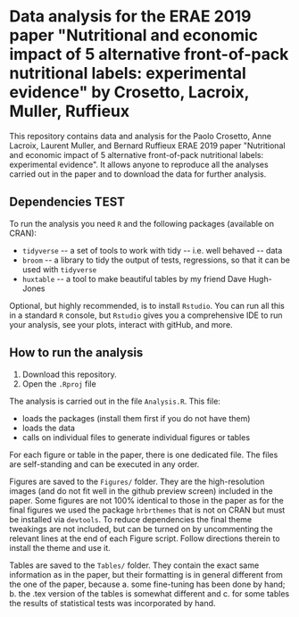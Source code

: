 # Data analysis for the ERAE 2019 paper "Nutritional and economic impact of 5 alternative front-of-pack nutritional labels: experimental evidence" by Crosetto, Lacroix, Muller, Ruffieux

This repository contains data and analysis for the Paolo Crosetto, Anne Lacroix, Laurent Muller, and Bernard Ruffieux ERAE 2019 paper "Nutritional and economic impact of 5 alternative front-of-pack nutritional labels: experimental evidence". It allows anyone to reproduce all the analyses carried out in the paper and to download the data for further analysis.

## Dependencies TEST

To run the analysis you need `R` and the following packages (available on CRAN):

- `tidyverse` -- a set of tools to work with tidy -- i.e. well behaved -- data
- `broom` -- a library to tidy the output of tests, regressions, so that it can be used with `tidyverse`
- `huxtable` -- a tool to make beautiful tables by my friend Dave Hugh-Jones

Optional, but highly recommended, is to install `Rstudio`. You can run all this in a standard `R` console, but `Rstudio` gives you a comprehensive IDE to run your analysis, see your plots, interact with gitHub, and more. 

## How to run the analysis

1. Download this repository. 
2. Open the `.Rproj` file 

The analysis is carried out in the file `Analysis.R`. This file:

- loads the packages (install them first if you do not have them)
- loads the data
- calls on individual files to generate individual figures or tables

For each figure or table in the paper, there is one dedicated file. The files are self-standing and can be executed in any order. 

Figures are saved to the `Figures/` folder. They are the high-resolution images (and do not fit well in the github preview screen) included in the paper. Some figures are not 100% identical to those in the paper as for the final figures we used the package `hrbrthemes` that is not on CRAN but must be installed via `devtools`. To reduce dependencies the final theme tweakings are not included, but can be turned on by uncommenting the relevant lines at the end of each Figure script. Follow directions therein to install the theme and use it.

Tables are saved to the `Tables/` folder. They contain the exact same information as in the paper, but their formatting is in general different from the one of the paper, because a. some fine-tuning has been done by hand; b. the .tex version of the tables is somewhat different and c. for some tables the results of statistical tests was incorporated by hand. 